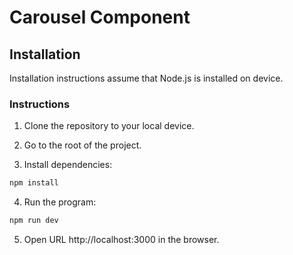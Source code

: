 # Carousel Component

## Installation

Installation instructions assume that Node.js is installed on device.

### Instructions

1. Clone the repository to your local device.

2. Go to the root of the project.

3. Install dependencies:

```bash
npm install
```

4. Run the program:

```bash
npm run dev
```

5. Open URL http://localhost:3000 in the browser.

